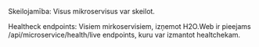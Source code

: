 Skeilojamība:
Visus mikroservisus var skeilot.

Healtheck endpoints:
Visiem mirkoservisiem, izņemot H2O.Web ir pieejams 
  /api/microservice/health/live
endpoints, kuru var izmantot healtchekam.
